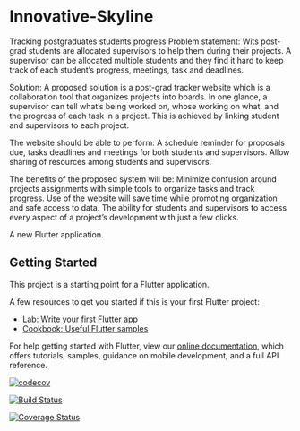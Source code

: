 # Innovative-Skyline
Tracking postgraduates students progress
Problem statement: Wits post-grad students are allocated supervisors to help them during their projects. A supervisor can be allocated multiple students and they find it hard to keep track of each student’s progress, meetings, task and deadlines.

Solution: A proposed solution is a post-grad tracker website which is a collaboration tool that organizes projects into boards. In one glance, a supervisor can tell what’s being worked on, whose working on what, and the progress of each task in a project. This is achieved by linking student and supervisors to each project.

The website should be able to perform:
    A schedule reminder for proposals due, tasks deadlines and meetings for both students and supervisors.
    Allow sharing of resources among students and supervisors.

The benefits of the proposed system will be:
    Minimize confusion around projects assignments with simple tools to organize tasks and track progress.
    Use of the website will save time while promoting organization and safe access to data.
    The ability for students and supervisors to access every aspect of a project’s development with just a few clicks.

A new Flutter application.

## Getting Started

This project is a starting point for a Flutter application.

A few resources to get you started if this is your first Flutter project:

- [Lab: Write your first Flutter app](https://flutter.dev/docs/get-started/codelab)
- [Cookbook: Useful Flutter samples](https://flutter.dev/docs/cookbook)

For help getting started with Flutter, view our
[online documentation](https://flutter.dev/docs), which offers tutorials,
samples, guidance on mobile development, and a full API reference.

[![codecov](https://codecov.io/gh/Motaung08/Innovative-Skyline/branch/master/graph/badge.svg)](https://codecov.io/gh/Motaung08/Innovative-Skyline)


[![Build Status](https://travis-ci.com/Motaung08/Innovative-Skyline.svg?branch=master)](https://travis-ci.com/Motaung08/Innovative-Skyline)

[![Coverage Status](https://coveralls.io/repos/github/Motaung08/Innovative-Skyline/badge.svg)](https://coveralls.io/github/Motaung08/Innovative-Skyline)

